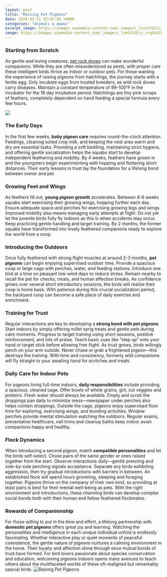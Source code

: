 ```yaml
---
layout: post
title: "Raising Pet Pigeons"
date: 2024-01-11 15:02:50 +0000
categories: "Animals & awwws"
excerpt_image: https://images.saymedia-content.com/.image/c_limit%2Ccs_srgb%2Cq_auto:good%2Cw_700/MTc4ODU1MTIxMjQzODc0ODE1/best-practices-for-raising-pigeons-at-home.png
image: https://images.saymedia-content.com/.image/c_limit%2Ccs_srgb%2Cq_auto:good%2Cw_700/MTc4ODU1MTIxMjQzODc0ODE1/best-practices-for-raising-pigeons-at-home.png
---
```


### Starting from Scratch
As gentle and loving creatures, [pet rock doves](https://store.fi.io.vn/collection/alas) can make wonderful companions. While they are often misunderstood as pests, with proper care these intelligent birds thrive as indoor or outdoor pets. For those wanting the experience of raising pigeons from hatchlings, the journey starts with a fertile egg. Only incubate eggs from trusted breeders, as wild rock doves carry diseases. Maintain a constant temperature of 99-100°F in the incubator for the 18 day incubation period. Hatchlings are tiny pink scraps of feathers, completely dependent on hand feeding a special formula every few hours. 

![](https://images.saymedia-content.com/.image/t_share/MTc0Mzk0MDQ4NzcyMDU2NzEw/best-practices-for-raising-pigeons-at-home.jpg)
### The Early Days  
In the first few weeks, **baby pigeon care** requires round-the-clock attention. Feedings, cleaning soiled crop milk, and keeping the nest area warm and dry are essential tasks. Providing a soft bedding, maintaining strict hygiene, and offering gentle socialization helps the squabs start to develop independent feathering and mobility. By 4 weeks, feathers have grown in and the youngsters begin experimenting with hopping and fluttering short distances. Their early lessons in trust lay the foundation for a lifelong bond between owner and pet.
### Growing Feet and Wings
As feathers fill out, **young pigeon growth** accelerates. Between 4-6 weeks squabs start exercising their growing wings, hopping further each day. Ensure adequate space and perches for exercising growing legs and wings. Improved mobility also means managing early attempts at flight. Do not yet let the juvenile birds fully fly indoors as this is when accidents may occur. Keep practicing gentle handling and target training. By 2 months, the former squabs have transformed into lovely feathered companions ready to explore the world from a coop. 
### Introducing the Outdoors  
Once fully feathered with strong flight muscles at around 2-3 months, **pet pigeons** can begin enjoying supervised outdoor time. Provide a spacious coop or large cage with perches, water, and feeding stations. Introduce one bird at a time on pleasant low-wind days to reduce stress. Remain nearby to recall the pet for checks, treats, and human affection breaks. As confidence grows over several short introductory sessions, the birds will realize their coop is home base. With patience during this crucial socialization period, the backyard coop can become a safe place of daily exercise and enrichment.
### Training for Trust
Regular interactions are key to developing a **strong bond with pet pigeons**. Start indoors by simply offering millet sprig treats and gentle pets during calm moments. Progress to target training using short sessions, positive reinforcement, and lots of praise. Teach basic cues like “step up” onto your hand or target stick before allowing free flight. As trust grows, birds willingly perch on your arm outside. Never chase or grab a frightened pigeon—this destroys the training. With time and consistency, formerly wild companions will fly straight to your awaiting hand for scritches and treats.
### Daily Care for Indoor Pets 
For pigeons living full-time indoors, **daily responsibilities** include providing a spacious, cleaned cage. Offer bowls of whole grains, grit, cut veggies and proteins. Fresh water should always be available. Empty and scrub the droppings pan daily to minimize mess—newspaper under perches also helps contain droppings. Outside the cage, pigeons enjoy supervised floor time for exploring, exercising wings, and bonding activities. Window perches provide mental stimulation watching the outdoors. Regular exams, preventative healthcare, nail trims and cleanup baths keep indoor avian companions happy and healthy.
### Flock Dynamics
When introducing a second pigeon, match **compatible personalities** and let the birds self-select. Chose pairs of the same gender or ones raised together from the start. Observe interactions daily—gentle preening and side-by-side perching signals acceptance. Separate any birds exhibiting aggression, then try gradual introductions with barriers in between. An established flock will spend hours grooming, sleeping and foraging together. Pigeons thrive on the company of their own kind, so providing at least pairs is best for their mental well-being as pets. With the right environment and introductions, these charming birds can develop complex social bonds both with their human and fellow feathered flockmates.
### Rewards of Companionship  
For those willing to put in the time and effort, a lifelong partnership with **domestic pet pigeons** offers great joy and learning. Watching the personalities and intelligence in each unique individual unfold is endlessly fascinating. Whether interactive play or quiet moments of peaceful coexistence, the gentle nature of pigeons nurtures a calming environment in the home. Their loyalty and affection shine through once mutual bonds of trust have formed. For bird lovers passionate about species conservation and education, welcoming pigeons indoors opens many avenues to teach others about the multifaceted worlds of these oft-maligned but remarkably special birds.
![Raising Pet Pigeons](https://images.saymedia-content.com/.image/c_limit%2Ccs_srgb%2Cq_auto:good%2Cw_700/MTc4ODU1MTIxMjQzODc0ODE1/best-practices-for-raising-pigeons-at-home.png)